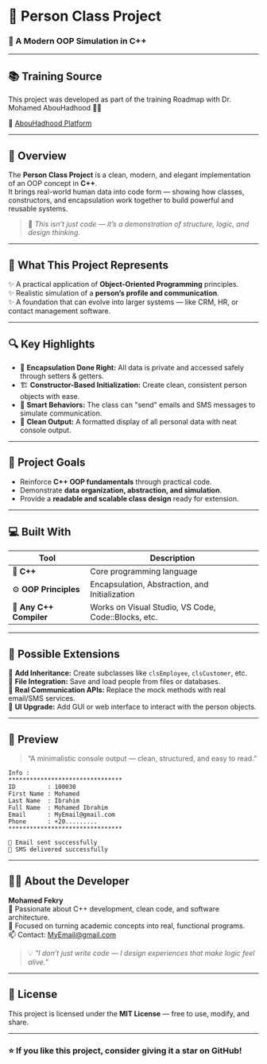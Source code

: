# 💫 Person Class Project  
### 🧠 A Modern OOP Simulation in C++

---

## 📚 Training Source

This project was developed as part of the training Roadmap with
Dr. Mohamed AbouHadhood 👨‍🏫

🔗 [AbouHadhood Platform](https://programmingadvices.com/)

---

## 🌟 Overview

The **Person Class Project** is a clean, modern, and elegant implementation of an OOP concept in **C++**.  
It brings real-world human data into code form — showing how classes, constructors, and encapsulation work together to build powerful and reusable systems.

> 💬 *This isn’t just code — it’s a demonstration of structure, logic, and design thinking.*

---

## 💼 What This Project Represents

✨ A practical application of **Object-Oriented Programming** principles.  
✨ Realistic simulation of a **person’s profile and communication**.  
✨ A foundation that can evolve into larger systems — like CRM, HR, or contact management software.

---

## 🔍 Key Highlights

- 🧩 **Encapsulation Done Right:** All data is private and accessed safely through setters & getters.  
- 🏗️ **Constructor-Based Initialization:** Create clean, consistent person objects with ease.  
- 📨 **Smart Behaviors:** The class can "send" emails and SMS messages to simulate communication.  
- 🧾 **Clean Output:** A formatted display of all personal data with neat console output.

---

## 🎯 Project Goals

- Reinforce **C++ OOP fundamentals** through practical code.  
- Demonstrate **data organization, abstraction, and simulation**.  
- Provide a **readable and scalable class design** ready for extension.  

---

## 💻 Built With

| Tool | Description |
|------|--------------|
| 🧱 **C++** | Core programming language |
| ⚙️ **OOP Principles** | Encapsulation, Abstraction, and Initialization |
| 🧰 **Any C++ Compiler** | Works on Visual Studio, VS Code, Code::Blocks, etc. |

---

## 🧩 Possible Extensions

🚀 **Add Inheritance:** Create subclasses like `clsEmployee`, `clsCustomer`, etc.  
📂 **File Integration:** Save and load people from files or databases.  
📡 **Real Communication APIs:** Replace the mock methods with real email/SMS services.  
🎨 **UI Upgrade:** Add GUI or web interface to interact with the person objects.

---

## 📸 Preview

> “A minimalistic console output — clean, structured, and easy to read.”

```
Info :
********************************
ID         : 100030
First Name : Mohamed
Last Name  : Ibrahim
Full Name  : Mohamed Ibrahim
Email      : MyEmail@gmail.com
Phone      : +20.........
********************************

📧 Email sent successfully  
📱 SMS delivered successfully
```

---

## 👨‍💻 About the Developer

**Mohamed Fekry**  
💬 Passionate about C++ development, clean code, and software architecture.  
🎯 Focused on turning academic concepts into real, functional programs.  
📫 Contact: [MyEmail@gmail.com](mailto:MyEmail@gmail.com)

> 💡 *“I don’t just write code — I design experiences that make logic feel alive.”*

---

## 🏁 License

This project is licensed under the **MIT License** — free to use, modify, and share.

---

### ⭐ If you like this project, consider giving it a star on GitHub!
